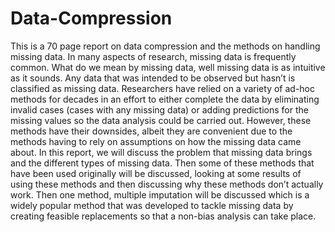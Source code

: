 # Data-Compression
This is a 70 page report on data compression and the methods on handling missing data.
In many aspects of research, missing data is frequently common. What do
we mean by missing data, well missing data is as intuitive as it sounds. Any
data that was intended to be observed but hasn’t is classified as missing data.
Researchers have relied on a variety of ad-hoc methods for decades in an effort
to either complete the data by eliminating invalid cases (cases with any missing
data) or adding predictions for the missing values so the data analysis could
be carried out. However, these methods have their downsides, albeit they are
convenient due to the methods having to rely on assumptions on how the missing
data came about. In this report, we will discuss the problem that missing data
brings and the different types of missing data. Then some of these methods that
have been used originally will be discussed, looking at some results of using these
methods and then discussing why these methods don’t actually work. Then one
method, multiple imputation will be discussed which is a widely popular method
that was developed to tackle missing data by creating feasible replacements so
that a non-bias analysis can take place.
